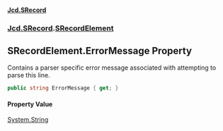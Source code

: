 #### [Jcd.SRecord](index.md 'index')
### [Jcd.SRecord](Jcd.SRecord.md 'Jcd.SRecord').[SRecordElement](Jcd.SRecord.SRecordElement.md 'Jcd.SRecord.SRecordElement')

## SRecordElement.ErrorMessage Property

Contains a parser specific error message associated with attempting to parse this line.

```csharp
public string ErrorMessage { get; }
```

#### Property Value
[System.String](https://docs.microsoft.com/en-us/dotnet/api/System.String 'System.String')
